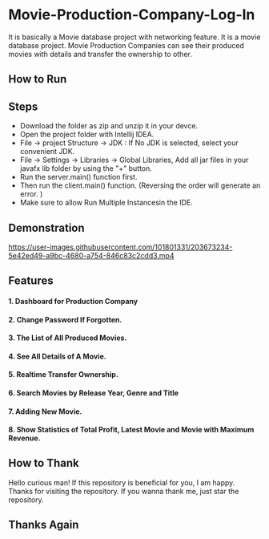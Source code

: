 # Movie-Production-Company-Log-In
It is basically a Movie database project with networking feature. It is a movie database project. Movie Production Companies can see their produced movies with details and transfer the ownership to other.

## How to Run

## Steps

* Download the folder as zip and unzip it in your devce.
* Open the project folder with Intellij IDEA.
* File -> project Structure -> JDK : If No JDK is selected, select your convenient JDK.
* File -> Settings -> Libraries -> Global Libraries, Add all jar files in your javafx lib folder by using the "+" button.
* Run the server.main() function first.
* Then run the client.main() function. (Reversing the order will generate an error. )
* Make sure to allow Run Multiple Instancesin the IDE.

## Demonstration


https://user-images.githubusercontent.com/101801331/203673234-5e42ed49-a9bc-4680-a754-846c83c2cdd3.mp4

## Features

#### 1. Dashboard for Production Company
#### 2. Change Password If Forgotten.
#### 3. The List of All Produced Movies.
#### 4. See All Details of A Movie.
#### 5. Realtime Transfer Ownership. 
#### 6. Search Movies by Release Year, Genre and Title
#### 7. Adding New Movie.
#### 8. Show Statistics of Total Profit, Latest Movie and Movie with Maximum Revenue.


## How to Thank

Hello curious man! If this repository is beneficial for you, I am happy. Thanks for visiting the repository. If you wanna thank me, just star the repository.

## Thanks Again
